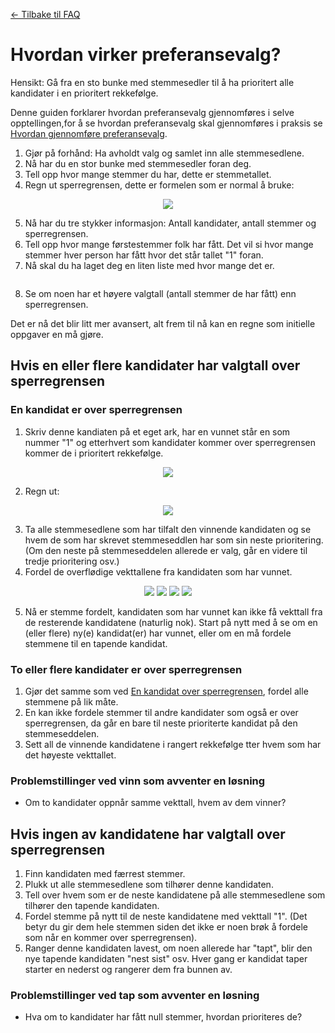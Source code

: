 [<- Tilbake til FAQ](https://github.com/roverelk/Preferansevalg_VelferdstingetVest/tree/master/FAQ)

# Hvordan virker preferansevalg?

Hensikt: Gå fra en sto bunke med stemmesedler til å ha prioritert alle kandidater i en prioritert rekkefølge.

Denne guiden forklarer hvordan preferansevalg gjennomføres i selve opptellingen,for å se hvordan preferansevalg skal gjennomføres i praksis se [Hvordan gjennomføre preferansevalg](https://github.com/roverelk/Preferansevalg_VelferdstingetVest/blob/master/FAQ/Hvordan_gjennomfore_STV.md).

1. Gjør på forhånd: Ha avholdt valg og samlet inn alle stemmesedlene.
1. Nå har du en stor bunke med stemmesedler foran deg.
1. Tell opp hvor mange stemmer du har, dette er stemmetallet.
1. Regn ut sperregrensen, dette er formelen som er normal å bruke:

<p align="center">
<img src="https://github.com/roverelk/Preferansevalg_VelferdstingetVest/blob/master/FAQ/Hvordan%20gjennomf%C3%B8re%20preferansevalg/pic/pic_5.png?raw=true">
</p>

5. Nå har du tre stykker informasjon: Antall kandidater, antall stemmer og sperregrensen.
1. Tell opp hvor mange førstestemmer folk har fått. Det vil si hvor mange stemmer hver person har fått hvor det står tallet "1" foran.
1. Nå skal du ha laget deg en liten liste med hvor mange det er.

<p align="center">
<img src="">
</p>

8. Se om noen har et høyere valgtall (antall stemmer de har fått) enn sperregrensen.

Det er nå det blir litt mer avansert, alt frem til nå kan en regne som initielle oppgaver en må gjøre.

## Hvis en eller flere kandidater har valgtall over sperregrensen

### En kandidat er over sperregrensen

1. Skriv denne kandiaten på et eget ark, har en  vunnet står en som nummer "1" og etterhvert som kandidater kommer over sperregrensen kommer de i prioritert rekkefølge.

<p align="center">
<img src="https://github.com/roverelk/Preferansevalg_VelferdstingetVest/blob/master/FAQ/Hvordan%20gjennomf%C3%B8re%20preferansevalg/pic/pic_11.png?raw=true">
</p>

2. Regn ut:

<p align="center">
<img src="https://github.com/roverelk/Preferansevalg_VelferdstingetVest/blob/master/FAQ/Hvordan%20gjennomf%C3%B8re%20preferansevalg/pic/pic_6.png?raw=true">
</p>

3. Ta alle stemmesedlene som har tilfalt den vinnende kandidaten og se hvem de som har skrevet stemmeseddlen har som sin neste prioritering. (Om den neste på stemmeseddelen allerede er valg, går en videre til tredje prioritering osv.)
1. Fordel de overflødige vekttallene fra kandidaten som har vunnet.

<p align="center">
<img src="https://github.com/roverelk/Preferansevalg_VelferdstingetVest/blob/master/FAQ/Hvordan%20gjennomf%C3%B8re%20preferansevalg/pic/pic_7.png?raw=true">
<img src="https://github.com/roverelk/Preferansevalg_VelferdstingetVest/blob/master/FAQ/Hvordan%20gjennomf%C3%B8re%20preferansevalg/pic/pic_9.png?raw=true">
<img src="https://github.com/roverelk/Preferansevalg_VelferdstingetVest/blob/master/FAQ/Hvordan%20gjennomf%C3%B8re%20preferansevalg/pic/pic_8.png?raw=true">
<img src="https://github.com/roverelk/Preferansevalg_VelferdstingetVest/blob/master/FAQ/Hvordan%20gjennomf%C3%B8re%20preferansevalg/pic/pic_10.png?raw=true">
</p>

5. Nå er stemme fordelt, kandidaten som har vunnet kan ikke få vekttall fra de resterende kandidatene (naturlig nok). Start på nytt med å se om en (eller flere) ny(e) kandidat(er) har vunnet, eller om en må fordele stemmene til en tapende kandidat.

### To eller flere kandidater er over sperregrensen

1. Gjør det samme som ved [En kandidat over sperregrensen](), fordel alle stemmene på lik måte.
1. En kan ikke fordele stemmer til andre kandidater som  også er over sperregrensen, da går en bare til neste prioriterte kandidat på den stemmeseddelen.
1. Sett all de vinnende kandidatene i rangert rekkefølge tter hvem som har det høyeste vekttallet.

### Problemstillinger ved vinn som avventer en løsning

* Om to kandidater oppnår samme vekttall, hvem av dem vinner?

## Hvis ingen av kandidatene har valgtall over sperregrensen

1. Finn kandidaten med færrest stemmer.
1. Plukk ut alle stemmesedlene som tilhører denne kandidaten.
1. Tell over hvem som er de neste kandidatene på alle stemmesedlene som tilhører den tapende kandidaten.
1. Fordel stemme på nytt til de neste kandidatene med vekttall "1". (Det betyr du gir dem hele stemmen siden det ikke er noen brøk å fordele som når en kommer over sperregrensen).
1. Ranger denne kandidaten lavest, om noen allerede har "tapt", blir den nye tapende kandidaten "nest sist" osv. Hver gang er kandidat taper starter en nederst og rangerer dem fra bunnen av.

### Problemstillinger ved tap som avventer en løsning

* Hva om to kandidater har fått null stemmer, hvordan prioriteres de?